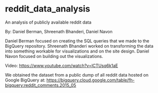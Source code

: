 # reddit_data_analysis
An analysis of publicly available reddit data

By: Daniel Berman, Shreenath Bhanderi, Daniel Navon

Daniel Berman focused on creating the SQL queries that we made to the BigQuery repository.
Shreenath Bhanderi worked on transforming the data into something workable for visualizations and on the site design. 
Daniel Navon focused on building out the visualizations. 

Video:
https://www.youtube.com/watch?v=lCTUsq6k1aE

We obtained the dataset from a public dump of all reddit data hosted on Google BigQuery at:
https://bigquery.cloud.google.com/table/fh-bigquery:reddit_comments.2015_05


